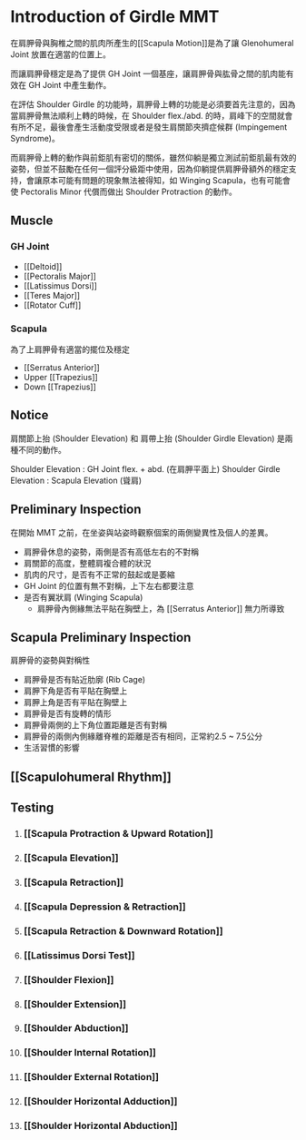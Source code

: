 # Introduction of Girdle MMT
在肩胛骨與胸椎之間的肌肉所產生的[[Scapula Motion]]是為了讓 Glenohumeral Joint 放置在適當的位置上。

而讓肩胛骨穩定是為了提供 GH Joint 一個基座，讓肩胛骨與肱骨之間的肌肉能有效在 GH Joint 中產生動作。

在評估 Shoulder Girdle 的功能時，肩胛骨上轉的功能是必須要首先注意的，因為當肩胛骨無法順利上轉的時候，在 Shoulder flex./abd. 的時，肩峰下的空間就會有所不足，最後會產生活動度受限或者是發生肩關節夾擠症候群 (Impingement Syndrome)。

而肩胛骨上轉的動作與前鉅肌有密切的關係，雖然仰躺是獨立測試前鉅肌最有效的姿勢，但並不鼓勵在任何一個評分級距中使用，因為仰躺提供肩胛骨額外的穩定支持，會讓原本可能有問題的現象無法被得知，如 Winging Scapula，也有可能會使 Pectoralis Minor 代償而做出 Shoulder Protraction 的動作。  

## Muscle
### GH Joint
* [[Deltoid]]
* [[Pectoralis Major]]
* [[Latissimus Dorsi]]
* [[Teres Major]]
* [[Rotator Cuff]]  

### Scapula
為了上肩胛骨有適當的擺位及穩定
* [[Serratus Anterior]]
* Upper [[Trapezius]]
* Down [[Trapezius]]

## Notice
肩關節上抬 (Shoulder Elevation) 和 肩帶上抬 (Shoulder Girdle Elevation) 是兩種不同的動作。

Shoulder Elevation : GH Joint flex. + abd. (在肩胛平面上)
Shoulder Girdle Elevation : Scapula Elevation (聳肩)  

## Preliminary Inspection
在開始 MMT 之前，在坐姿與站姿時觀察個案的兩側變異性及個人的差異。
* 肩胛骨休息的姿勢，兩側是否有高低左右的不對稱
* 肩關節的高度，整體肩複合體的狀況
* 肌肉的尺寸，是否有不正常的鼓起或是萎縮
* GH Joint 的位置有無不對稱，上下左右都要注意
* 是否有翼狀肩 (Winging Scapula)
	* 肩胛骨內側緣無法平貼在胸壁上，為 [[Serratus Anterior]] 無力所導致  

## Scapula Preliminary Inspection
肩胛骨的姿勢與對稱性
* 肩胛骨是否有貼近肋廓 (Rib Cage)
* 肩胛下角是否有平貼在胸壁上
* 肩胛上角是否有平貼在胸壁上
* 肩胛骨是否有旋轉的情形
* 肩胛骨兩側的上下角位置距離是否有對稱
* 肩胛骨的兩側內側緣離脊椎的距離是否有相同，正常約2.5 ~ 7.5公分
* 生活習慣的影響

## [[Scapulohumeral Rhythm]]  

## Testing
1. ### [[Scapula Protraction & Upward Rotation]]
2. ### [[Scapula Elevation]]
3. ### [[Scapula Retraction]]
4. ### [[Scapula Depression & Retraction]]
5. ### [[Scapula Retraction & Downward Rotation]]
6. ### [[Latissimus Dorsi Test]]
7. ### [[Shoulder Flexion]]
8. ### [[Shoulder Extension]]
9. ### [[Shoulder Abduction]]
10. ### [[Shoulder Internal Rotation]]
11. ### [[Shoulder External Rotation]]
12. ### [[Shoulder Horizontal Adduction]]
13. ### [[Shoulder Horizontal Abduction]]